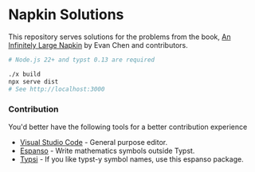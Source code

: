 Napkin Solutions
========
This repository serves solutions for the problems from the book, [An Infinitely Large Napkin](https://web.evanchen.cc/napkin.html) by Evan Chen and contributors.

```bash
# Node.js 22+ and typst 0.13 are required

./x build
npx serve dist
# See http://localhost:3000
```

### Contribution

You'd better have the following tools for a better contribution experience

- [Visual Studio Code](https://code.visualstudio.com/) - General purpose editor.
- [Espanso](https://espanso.org/) - Write mathematics symbols outside Typst.
- [Typsi](https://github.com/RanolP/typsi) - If you like typst-y symbol names, use this espanso package.

